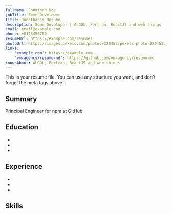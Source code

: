 ```yaml
---
fullName: Jonathan Doe
jobTitle: Some Developer
title: Jonathan's Resume
description: Some Developer | ALGOL, Fortran, ReactJS and web things
email: email@example.com
phone: +0123456789
resumeUrl: https://example.com/resume/
photoUrl: https://images.pexels.com/photos/220453/pexels-photo-220453.jpeg?auto=compress&cs=tinysrgb&dpr=2&h=400&w=400
links:
    'example.com': https://example.com
    'vm-agency/resume-md': https://github.com/vm-agency/resume-md
knowsAbout: ALGOL, Fortran, ReactJS and web things
---
```


This is your resume file. You can use any structure you want, and don't forget the meta tags above.

## Summary

Principal Engineer for npm at GitHub

## Education

-
-
-

## Experience

-
-
-

## Skills
